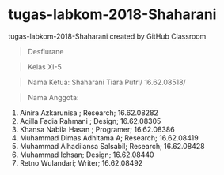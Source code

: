 # tugas-labkom-2018-Shaharani
tugas-labkom-2018-Shaharani created by GitHub Classroom
> Desflurane

> Kelas XI-5

> Nama Ketua: 
Shaharani Tiara Putri/ 16.62.08518/ 

> Nama Anggota:
1. Ainira Azkarunisa ; Research; 16.62.08282
2. Aqilla Fadia Rahmani ; Design; 16.62.08305
3. Khansa Nabila Hasan ; Programer; 16.62.08386
4. Muhammad Dimas Adhitama A; Research; 16.62.08419
5. Muhammad Alhadilansa Salsabil; Research; 16.62.08428
6. Muhammad Ichsan; Design; 16.62.08440
7. Retno Wulandari; Writer; 16.62.08492

